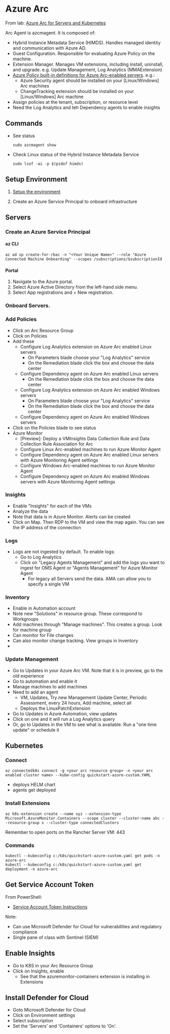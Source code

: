 # Azure Arc

From lab: [Azure Arc for Servers and Kubernetes](https://github.com/howardginsburg/AzureArcTraining#1-deploy-resources)

Arc Agent is azcmagent.  It is composed of:
-  Hybrid Instance Metadata Service (HIMDS).  Handles managed identity and communication with Azure AD.
-  Guest Configuration. Responsible for evaluating Azure Policy on the machine.
-  Extension Manager. Manages VM extensions, including install, uninstall, and upgrade.  e.g. Update Management, Log Analytics (MMAExtension)
-  [Azure Policy built-in definitions for Azure Arc-enabled servers](https://learn.microsoft.com/en-us/azure/azure-arc/servers/policy-reference).  e.g.:
   - Azure Security agent should be installed on your [Linux/Windows] Arc machines
   - ChangeTracking extension should be installed on your [Linux/Windows] Arc machine
- Assign policies at the tenant, subscription, or resource level
- Need the Log Analytics and teh Dependency agents to enable insights

## Commands

- See status
  ```
  sudo azcmagent show
  ```
- Check Linux status of the Hybrid Instance Metadata Service
  ```
  sudo lsof -ai -p $(pidof himds)
  ```
  
## Setup Environment

1. [Setup the environment](https://github.com/terrymandin/QuickReference/tree/master/Arc/Environment)

2. Create an Azure Service Principal to onboard infrastructure

## Servers

### Create an Azure Service Principal

#### az CLI
```
az ad sp create-for-rbac -n "<Your Unique Name>" --role "Azure Connected Machine Onboarding" --scopes /subscriptions/$subscriptionId
```

#### Portal
1. Navigate to the Azure portal.
1. Select Azure Active Directory from the left-hand side menu.
1. Select App registrations and + New registration.

### Onboard Servers.  

### Add Policies

- Click on Arc Resource Group
- Click on Policies
- Add these
  - Configure Log Analytics extension on Azure Arc enabled Linux servers
    - On Parameters blade choose your "Log Analytics" service
    - On the Remediation blade click the box and choose the data center
  - Configure Dependency agent on Azure Arc enabled Linux servers
    - On the Remediation blade click the box and choose the data center
  - Configure Log Analytics extension on Azure Arc enabled Windows servers
    - On Parameters blade choose your "Log Analytics" service
    - On the Remediation blade click the box and choose the data center
  - Configure Dependency agent on Azure Arc enabled Windows servers
 - Click on the Policies blade to see status
 - Azure Monitor
   - [Preview]: Deploy a VMInsights Data Collection Rule and Data Collection Rule Association for Arc
   - Configure Linux Arc-enabled machines to run Azure Monitor Agent
   - Configure Dependency agent on Azure Arc enabled Linux servers with Azure Monitoring Agent settings
   - Configure Windows Arc-enabled machines to run Azure Monitor Agent
   - Configure Dependency agent on Azure Arc enabled Windows servers with Azure Monitoring Agent settings

### Insights

- Enable "Insights" for each of the VMs
- Analyze the data
- Note that data is in Azure Monitor.  Alerts can be created
- Click on Map.  Then RDP to the VM and view the map again.  You can see the IP address of the connection

### Logs

- Logs are not ingested by default.  To enable logs:
  - Go to Log Analytics
  - Click on "Legacy Agents Management" and add the logs you want to ingest for OMS Agent or "Agents Management" for Azure Monitor Agent
    - For legacy all Servers send the data.  AMA can allow you to specify a single VM
  
### Inventory

- Enable in Automation account
- Note new "Solutions" in resource group.  These correspond to Workgroups
- Add machines through "Manage machines".  This creates a group.  Look for machine group
- Can monitor for File changes
- Can also monitor change tracking.  View groups in Inventory
- 

### Update Management

- Go to Updates in your Azure Arc VM.  Note that it is in preview, go to the old experience
- Go to automation and enable it
- Manage machines to add machines
- Need to add an agent
  - VM, Updates, Try new Management Update Center, Periodic Assessment, every 24 hours, Add machine, select all
  - Deploys the LinuxPatchExtension
- Go to Updates in Azure Automation, view updates
- Click on one and it will run a Log Analytics query
- Or, go to Updates in the VM to see what is available.  Run a "one time update" or schedule it

## Kubernetes

### Connect

```
az connectedk8s connect -g <your arc resource group> -n <your arc enabled cluster name> --kube-config quickstart-azure-custom.YAML 
```

- deploys HELM chart
- agents get deployed

### Install Extensions

```
az k8s-extension create --name xyz --extension-type Microsoft.AzureMonitor.Containers --scope cluster --cluster-name abc --resource-group x --cluster-type connectedClusters
```

Remember to open ports on the Rancher Server VM: 443

### Commands

```
kubectl --kubeconfig c:/k8s/quickstart-azure-custom.yaml get pods -n azure-arc
kubectl --kubeconfig c:/k8s/quickstart-azure-custom.yaml get deployment -n azure-arc
```

## Get Service Account Token

From PowerShell:

- [Service Account Token Instructions](https://learn.microsoft.com/azure/azure-arc/kubernetes/cluster-connect?tabs=azure-powershell#service-account-token-authentication-option)

Note:
- Can use Microsoft Defender for Cloud for vulnerabilities and regulatory compliance
- Single pane of class with Sentinel (SIEM)

## Enable Insights

- Go to K8S in your Arc Resource Group
- Click on Insights, enable
   - See that the azuremonitor-containers extension is installing in Extensions

## Install Defender for Cloud

- Goto Microsoft Defender for Cloud
- Click on Environment settings
- Select subscription
- Set the 'Servers' and 'Containers' options to 'On'.

